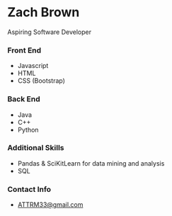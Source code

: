 # Zach Brown
Aspiring Software Developer

### Front End
- Javascript
- HTML
- CSS (Bootstrap)

### Back End
- Java
- C++
- Python

### Additional Skills
- Pandas & SciKitLearn for data mining and analysis
- SQL

### Contact Info
- ATTRM33@gmail.com


<!---
ATTRM33/ATTRM33 is a ✨ special ✨ repository because its `README.md` (this file) appears on your GitHub profile.
You can click the Preview link to take a look at your changes.
--->
